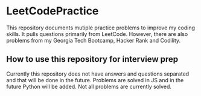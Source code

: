 # LeetCodePractice
This repository documents mutiple practice problems to improve my coding skills. It pulls questions primarily from LeetCode. However, there are also problems from my Georgia Tech Bootcamp, Hacker Rank and Codility.

## How to use this repository for interview prep
Currently this repository does not have answers and questions separated and that will be done in the future. Problems are solved in JS and in the future Python will be added. Not all problems are currently solved.
